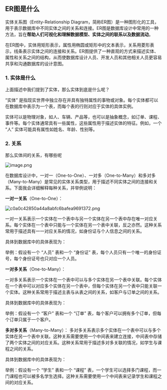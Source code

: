 ## ER图是什么

实体关系图（Entity-Relationship Diagram，简称ER图）是一种图形化的工具，用于表示数据库中不同实体之间的关系和连接。ER图是数据库设计中常用的一种方法，旨在**帮助人们可视化和理解数据模型、实体之间的联系以及数据流动**。

在ER图中，实体用矩形表示，属性用椭圆或矩形中的文本表示，关系用菱形表示，线条表示实体之间的连接和关系。ER图提供了一种直观的方式来描述实体、属性和关系之间的结构，从而使数据库设计人员、开发人员和其他相关人员更容易共享和沟通数据库的设计意图。

### 1. 实体是什么

上面描述中我们提到了实体，那么实体到底是什么呢？

“实体” 是指现实世界中独立存在并具有独特属性的事物或对象。每个实体都可以在数据库中表示为一个表，而每个表的行则对应于实体的具体实例。

实体可以是物理对象，如人、车辆、产品等，也可以是抽象概念，如订单、课程、事件等。每个实体通常具有一些属性，这些属性用于描述实体的特征。例如，一个 “人” 实体可能具有属性如姓名、年龄、性别等。

### 2. 关系

那么实体间的关系，有哪些呢

![image.png](http://localhost:3001/doc/1712135171967.png)

在数据库设计中，一对一（One-to-One）、一对多（One-to-Many）和多对多（Many-to-Many）是常见的实体关系类型，用于描述不同实体之间的连接和关系。下面我会详细解释每种关系，并举例说明：

**一对一关系**（One-to-One）：

![c0a0c42850a44a8abfc6bafea9691372.png](http://localhost:3001/doc/1712134226067.png)

一对一关系表示一个实体在一个表中与另一个实体在另一个表中存在唯一对应关系。每个实体在一个表中只能与一个实体在另一个表中关联，反之亦然。这种关系常用于描述具有一一对应关系的情况，如身份证与个人信息之间的关系。

具体到数据库中的具体表现为：

举例：假设有一个 “人员” 表和一个 “身份证” 表，每个人员只有一个唯一的身份证号，每个身份证号也只对应一个人员。

**一对多关系**（One-to-Many）：

一对多关系表示一个实体在一个表中可以与多个实体在另一个表中关联。每个实体在一个表中可以对应多个实体在另一个表中，但每个实体在另一个表中只能关联一个实体。这种关系常用于描述主表与从表之间的关系，如客户与订单之间的关系。

具体到数据库中的具体表现为：

举例：假设有一个 “客户” 表和一个 “订单” 表，每个客户可以拥有多个订单，但每个订单只属于一个客户。

**多对多关系**（Many-to-Many）：
多对多关系表示多个实体在一个表中可以与多个实体在另一个表中关联。这种关系需要使用一个中间表来建立连接，中间表中存储了两个实体之间的对应关系。这种关系常用于描述多对多关联的情况，如学生与课程之间的关系。

具体到数据库中的具体表现为：

举例：假设有一个 “学生” 表和一个 “课程” 表，一个学生可以选择多门课程，而一门课程也可以被多名学生选择。这种关系需要使用一个中间表来记录学生和课程之间的对应关系。
